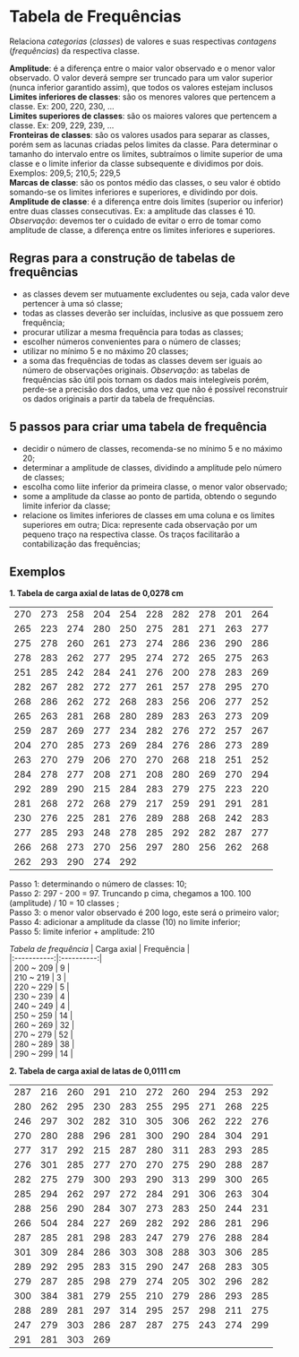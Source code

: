 # Tabela de Frequências
Relaciona *categorias* (*classes*) de valores e suas respectivas *contagens* (*frequências*) da respectiva classe.  

**Amplitude**: é a diferença entre o maior valor observado e o menor valor observado. O valor deverá sempre ser truncado para um valor superior (nunca inferior garantido assim), que todos os valores estejam inclusos  
**Limites inferiores de classes**: são os menores valores que pertencem a classe. Ex: 200, 220, 230, ...  
**Limites superiores de classes**: são os maiores valores que pertencem a classe. Ex: 209, 229, 239, ...  
**Fronteiras de classes**: são os valores usados para separar as classes, porém sem as lacunas criadas pelos limites da classe. Para determinar o tamanho do intervalo entre os limites, subtraímos o limite superior de uma classe e o limite inferior da classe subsequente e dividimos por dois. Exemplos: 209,5; 210,5; 229,5  
**Marcas de classe**: são os pontos médio das classes, o seu valor é obtido somando-se os limites inferiores e superiores, e dividindo por dois.  
**Amplitude de classe**: é a diferença entre dois limites (superior ou inferior) entre duas classes consecutivas. Ex: a amplitude das classes é 10.  
*Observação*:  devemos ter o cuidado de evitar o erro de tomar como amplitude de classe, a diferença entre os limites inferiores e superiores.  

## Regras para a construção de  tabelas de frequências  
+ as classes devem ser mutuamente excludentes ou seja, cada valor deve pertencer à uma só classe;
+ todas as classes deverão ser incluídas, inclusive as que possuem zero frequência;
+ procurar utilizar a mesma frequência para todas as classes;
+ escolher números convenientes para o número de classes;
+ utilizar no mínimo 5 e no máximo 20 classes;
+ a soma das frequências de todas as classes devem ser iguais ao número de observações originais.
*Observação*: as tabelas de frequências são útil pois tornam os dados mais intelegíveis porém, perde-se a precisão dos dados, uma vez que não é possível reconstruir os dados originais a partir da tabela de frequências.

## 5 passos para criar uma tabela de frequência
+ decidir o número de classes, recomenda-se no mínimo 5 e no máximo 20;
+ determinar a amplitude de classes, dividindo a amplitude pelo número de classes;
+ escolha como liite inferior da primeira classe, o menor valor observado;
+ some a amplitude da classe ao ponto de partida, obtendo o segundo limite inferior da classe;
+ relacione  os limites inferiores de classes em uma coluna e os limites superiores em outra;
Dica: represente cada observação por um pequeno traço na respectiva classe. Os traços facilitarão a contabilização das frequências;  


## Exemplos

**1. Tabela de carga axial de latas de 0,0278 cm**  

|   |   |   |   |   |   |   |   |   |   |  
|:-:|:-:|:-:|:-:|:-:|:-:|:-:|:-:|:-:|:-:|  
|270|273|258|204|254|228|282|278|201|264|  
|265|223|274|280|250|275|281|271|263|277|
|275|278|260|261|273|274|286|236|290|286|  
|278|283|262|277|295|274|272|265|275|263|  
|251|285|242|284|241|276|200|278|283|269|  
|282|267|282|272|277|261|257|278|295|270|  
|268|286|262|272|268|283|256|206|277|252|  
|265|263|281|268|280|289|283|263|273|209|  
|259|287|269|277|234|282|276|272|257|267|  
|204|270|285|273|269|284|276|286|273|289|  
|263|270|279|206|270|270|268|218|251|252|  
|284|278|277|208|271|208|280|269|270|294|  
|292|289|290|215|284|283|279|275|223|220|  
|281|268|272|268|279|217|259|291|291|281|  
|230|276|225|281|276|289|288|268|242|283|  
|277|285|293|248|278|285|292|282|287|277|  
|266|268|273|270|256|297|280|256|262|268|   
|262|293|290|274|292|   |   |   |   |   |  

Passo 1: determinando o número de classes: 10;  
Passo 2: 297 - 200 = 97. Truncando p cima, chegamos a 100. 100 (amplitude) / 10 = 10 classes  ;  
Passo 3: o menor valor observado é 200 logo, este será o primeiro valor;  
Passo 4: adicionar a amplitude da classe (10) no limite inferior;  
Passo 5: limite inferior + amplitude: 210

*Tabela de frequência*
| Carga axial | Frequência |  
|:-----------:|:----------:|  
|  200 ~ 209  | 9          |  
|  210 ~ 219  | 3          |  
|  220 ~ 229  | 5          |  
|  230 ~ 239  | 4          |  
|  240 ~ 249  | 4          |  
|  250 ~ 259  | 14         |  
|  260 ~ 269  | 32         |  
|  270 ~ 279  | 52         |  
|  280 ~ 289  | 38         |  
|  290 ~ 299  | 14         |  

**2. Tabela de carga axial de latas de 0,0111 cm**  

|   |   |   |   |   |   |   |   |   |   |  
|:-:|:-:|:-:|:-:|:-:|:-:|:-:|:-:|:-:|:-:|  
|287|216|260|291|210|272|260|294|253|292|
|280|262|295|230|283|255|295|271|268|225|
|246|297|302|282|310|305|306|262|222|276|
|270|280|288|296|281|300|290|284|304|291|
|277|317|292|215|287|280|311|283|293|285|
|276|301|285|277|270|270|275|290|288|287|
|282|275|279|300|293|290|313|299|300|265|
|285|294|262|297|272|284|291|306|263|304|
|288|256|290|284|307|273|283|250|244|231|
|266|504|284|227|269|282|292|286|281|296|
|287|285|281|298|283|247|279|276|288|284|
|301|309|284|286|303|308|288|303|306|285|
|289|292|295|283|315|290|247|268|283|305|
|279|287|285|298|279|274|205|302|296|282|
|300|384|381|279|255|210|279|286|293|285|
|288|289|281|297|314|295|257|298|211|275|
|247|279|303|286|287|287|275|243|274|299|
|291|281|303|269|   |   |   |   |   |   |
